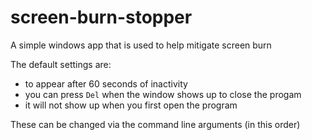 # screen-burn-stopper
A simple windows app that is used to help mitigate screen burn

The default settings are:
- to appear after 60 seconds of inactivity
- you can press ```Del``` when the window shows up to close the progam
- it will not show up when you first open the program

These can be changed via the command line arguments (in this order)
